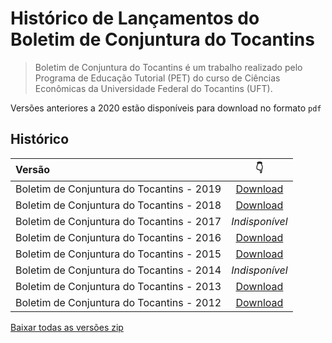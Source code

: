 # Histórico de Lançamentos do Boletim de Conjuntura do Tocantins

> Boletim de Conjuntura do Tocantins é um trabalho realizado pelo Programa de Educação Tutorial (PET) do curso de Ciências Econômicas da Universidade Federal do Tocantins (UFT).

Versões anteriores a 2020 estão disponíveis para download no formato `pdf`

## Histórico

| Versão                                    | 👇                                            |
|:------------------------------------------|:---------------------------------------------:|
| Boletim de Conjuntura do Tocantins - 2019 | [Download](../../raw/master/boletim_2019.pdf) |
| Boletim de Conjuntura do Tocantins - 2018 | [Download](../../raw/master/boletim_2018.pdf) |
| Boletim de Conjuntura do Tocantins - 2017 | *Indisponível*                                |
| Boletim de Conjuntura do Tocantins - 2016 | [Download](../../raw/master/boletim_2016.pdf) |
| Boletim de Conjuntura do Tocantins - 2015 | [Download](../../raw/master/boletim_2015.pdf) |
| Boletim de Conjuntura do Tocantins - 2014 | *Indisponível*                                |
| Boletim de Conjuntura do Tocantins - 2013 | [Download](../../raw/master/boletim_2013.pdf) |
| Boletim de Conjuntura do Tocantins - 2012 | [Download](../../raw/master/boletim_2012.pdf) |


[Baixar todas as versões zip](../../archive/master.zip)